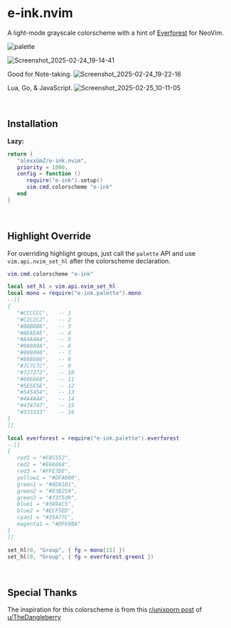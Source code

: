 # e-ink.nvim

A light-mode grayscale colorscheme with a hint of [Everforest](https://github.com/sainnhe/everforest)
for NeoVim.

![palette](https://github.com/user-attachments/assets/38009bf4-b9b0-418b-b855-c9e640e4e03a)

![Screenshot_2025-02-24_19-14-41](https://github.com/user-attachments/assets/2e0de592-ec84-4cd6-9a03-ff03a360ab08)

Good for Note-taking.
![Screenshot_2025-02-24_19-22-16](https://github.com/user-attachments/assets/1e2fa144-949c-4bb2-82e1-4e5825f9a87c)

Lua, Go, & JavaScript.
![Screenshot_2025-02-25_10-11-05](https://github.com/user-attachments/assets/b666239d-8d29-4331-b806-b4d25661ddd9)

&nbsp;

## Installation

**Lazy:**

```lua
return {
   "alexxGmZ/e-ink.nvim",
   priority = 1000,
   config = function ()
      require("e-ink").setup()
      vim.cmd.colorscheme "e-ink"
   end
}
```

&nbsp;

## Highlight Override

For overriding highlight groups, just call the `palette` API and use
`vim.api.nvim_set_hl` after the colorscheme declaration.

```lua
vim.cmd.colorscheme "e-ink"

local set_hl = vim.api.nvim_set_hl
local mono = require("e-ink.palette").mono
--[[
{
   "#CCCCCC",   -- 1
   "#C2C2C2",   -- 2
   "#B8B8B8",   -- 3
   "#AEAEAE",   -- 4
   "#A4A4A4",   -- 5
   "#9A9A9A",   -- 6
   "#909090",   -- 7
   "#868686",   -- 8
   "#7C7C7C",   -- 9
   "#727272",   -- 10
   "#686868",   -- 11
   "#5E5E5E",   -- 12
   "#545454",   -- 13
   "#4A4A4A",   -- 14
   "#474747",   -- 15
   "#333333"    -- 16
}
]]

local everforest = require("e-ink.palette").everforest
--[[
{
   red1 = "#F85552",
   red2 = "#E66868",
   red3 = "#FFE7DE",
   yellow1 = "#DFA000",
   green1 = "#8DA101",
   green2 = "#93B259",
   green3 = "#f3f5d9",
   blue1 = "#3A94C5",
   blue2 = "#ECF5ED",
   cyan1 = "#35A77C",
   magenta1 = "#DF69BA"
}
]]

set_hl(0, "Group", { fg = mono[15] })
set_hl(0, "Group", { fg = everforest.green1 })
```

&nbsp;

## Special Thanks

The inspiration for this colorscheme is from this [r/unixporn post](https://www.reddit.com/r/unixporn/comments/1ivfd53/rectangle_i_really_really_like_eink/)
of [u/TheDangleberry](https://www.reddit.com/user/TheDangleberry/submitted/)
